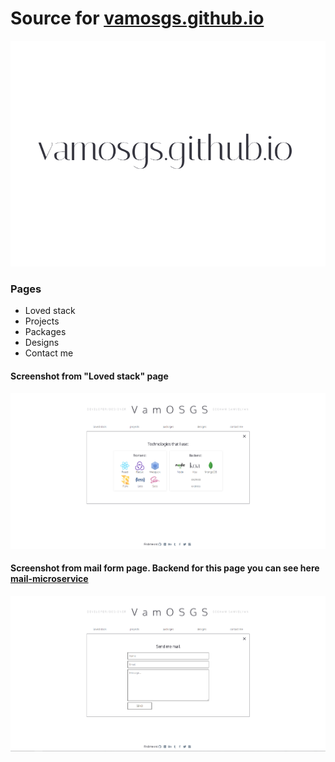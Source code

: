 # Source for [vamosgs.github.io](https://vamosgs.github.io/)
![Screenshot (Loved stack)](/readme_assets/heading.png)
### Pages
 * Loved stack
 * Projects
 * Packages
 * Designs
 * Contact me

#### Screenshot from "Loved stack" page
![Screenshot (Loved stack)](/readme_assets/Screenshot_1.png)

#### Screenshot from mail form page. Backend for this page you can see here [mail-microservice](https://github.com/VamOSGS/mail-microservice)
![Screenshot (Mail)](/readme_assets/Screenshot_2.png)
